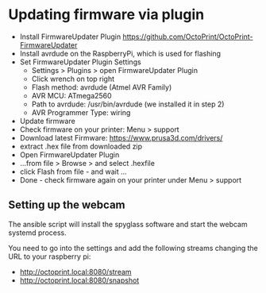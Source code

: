 # Updating firmware via plugin
* Install FirmwareUpdater Plugin https://github.com/OctoPrint/OctoPrint-FirmwareUpdater
* Install avrdude on the RaspberryPi, which is used for flashing
* Set FirmwareUpdater Plugin Settings
  - Settings > Plugins > open FirmwareUpdater Plugin
  - Click wrench on top right
  - Flash method: avrdude (Atmel AVR Family)
  - AVR MCU: ATmega2560
  - Path to avrdude: /usr/bin/avrdude (we installed it in step 2)
  - AVR Programmer Type: wiring
* Update firmware
* Check firmware on your printer: Menu > support
* Download latest Firmware: https://www.prusa3d.com/drivers/
* extract .hex file from downloaded zip
* Open FirmwareUpdater Plugin
* ...from file > Browse > and select .hexfile
* click Flash from file - and wait ...
* Done - check firmware again on your printer under Menu > support

## Setting up the webcam
The ansible script will install the spyglass software and start the webcam systemd process.

You need to go into the settings and add the following streams changing the URL to your raspberry pi:

- http://octoprint.local:8080/stream
- http://octoprint.local:8080/snapshot
